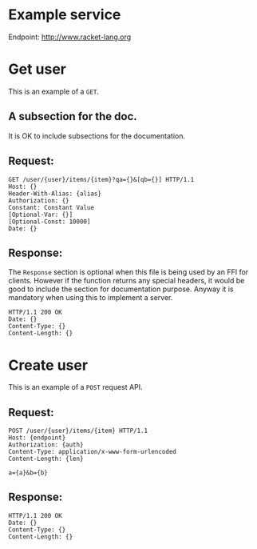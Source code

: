 # Example service

Endpoint: http://www.racket-lang.org

# Get user

This is an example of a `GET`.

## A subsection for the doc.

It is OK to include subsections for the documentation.

## Request:

````
GET /user/{user}/items/{item}?qa={}&[qb={}] HTTP/1.1
Host: {}
Header-With-Alias: {alias}
Authorization: {}
Constant: Constant Value
[Optional-Var: {}]
[Optional-Const: 10000]
Date: {}
````

## Response:

The `Response` section is optional when this file is being used by an
FFI for clients. However if the function returns any special headers,
it would be good to include the section for documentation
purpose. Anyway it is mandatory when using this to implement a server.

````
HTTP/1.1 200 OK
Date: {}
Content-Type: {}
Content-Length: {}
````

# Create user

This is an example of a `POST` request API.

## Request:

````
POST /user/{user}/items/{item} HTTP/1.1
Host: {endpoint}
Authorization: {auth}
Content-Type: application/x-www-form-urlencoded
Content-Length: {len}

a={a}&b={b}
````

## Response:

````
HTTP/1.1 200 OK
Date: {}
Content-Type: {}
Content-Length: {}
````
